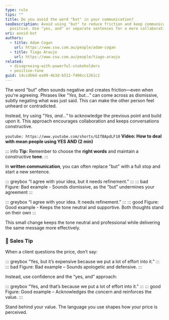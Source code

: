 ```yaml
---
type: rule
tips: ""
title: Do you avoid the word "but" in your communication?
seoDescription: Avoid using "but" to reduce friction and keep communication
  positive. Use "yes, and" or separate sentences for a more collaborative tone.
uri: avoid-but
authors:
  - title: Adam Cogan
    url: https://www.ssw.com.au/people/adam-cogan
  - title: Tiago Araujo
    url: https://www.ssw.com.au/people/tiago-araujo
related:
  - disagreeing-with-powerful-stakeholders
  - positive-tone
guid: 14ccdb6d-ea99-4b3d-b512-f406cc1261c1
---
```

The word "but" often sounds negative and creates friction—even when you're agreeing. Phrases like *"Yes, but...”* can come across as dismissive, subtly negating what was just said. This can make the other person feel unheard or contradicted.

Instead, try using *"Yes, and..."* to acknowledge the previous point and build upon it. This approach encourages collaboration and keeps conversations constructive.

<!--endintro-->

`youtube: https://www.youtube.com/shorts/GIfBApdLF10`
**Video: How to deal with mean people using YES AND (2 min)**

::: info
**Tip:** Remember to choose the **right words** and maintain a constructive **tone**.
:::

In **written communication**, you can often replace "but" with a full stop and start a new sentence.

::: greybox
“I agree with your idea, but it needs refinement.”
:::
::: bad
Figure: Bad example - Sounds dismissive, as the "but" undermines your agreement
:::

::: greybox
“I agree with your idea. It needs refinement.”
:::
::: good
Figure: Good example - Keeps the tone neutral and supportive. Both thoughts stand on their own
:::

This small change keeps the tone neutral and professional while delivering the same message more effectively.

### 💼 Sales Tip

When a client questions the price, don’t say:

::: greybox
“Yes, but it’s expensive because we put a lot of effort into it.”
:::
::: bad
Figure: Bad example – Sounds apologetic and defensive.
:::

Instead, use confidence and the “yes, and” approach:

::: greybox
“Yes, and that’s because we put a lot of effort into it.”
:::
::: good
Figure: Good example – Acknowledges the concern and reinforces the value.
:::

Stand behind your value. The language you use shapes how your price is perceived.
